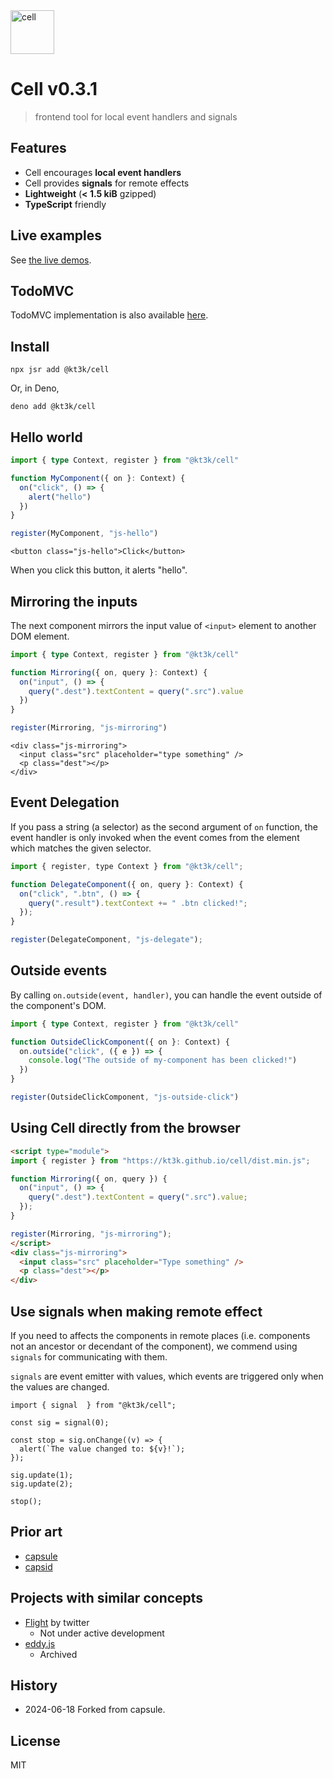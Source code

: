<img src="https://kt3k.github.io/cell/cell-logo.svg" width="70" alt="cell" />

# Cell v0.3.1

> frontend tool for local event handlers and signals

## Features

- Cell encourages **local event handlers**
- Cell provides **signals** for remote effects
- **Lightweight** (**< 1.5 kiB** gzipped)
- **TypeScript** friendly

## Live examples

See [the live demos](https://kt3k.github.io/cell).

## TodoMVC

TodoMVC implementation is also available
[here](https://github.com/kt3k/cell-todomvc).

## Install

```
npx jsr add @kt3k/cell
```

Or, in Deno,

```
deno add @kt3k/cell
```

## Hello world

```ts
import { type Context, register } from "@kt3k/cell"

function MyComponent({ on }: Context) {
  on("click", () => {
    alert("hello")
  })
}

register(MyComponent, "js-hello")
```

```
<button class="js-hello">Click</button>
```

When you click this button, it alerts "hello".

## Mirroring the inputs

The next component mirrors the input value of `<input>` element to another DOM
element.

```ts
import { type Context, register } from "@kt3k/cell"

function Mirroring({ on, query }: Context) {
  on("input", () => {
    query(".dest").textContent = query(".src").value
  })
}

register(Mirroring, "js-mirroring")
```

```
<div class="js-mirroring">
  <input class="src" placeholder="type something" />
  <p class="dest"></p>
</div>
```

## Event Delegation

If you pass a string (a selector) as the second argument of `on` function, the
event handler is only invoked when the event comes from the element which
matches the given selector.

```js
import { register, type Context } from "@kt3k/cell";

function DelegateComponent({ on, query }: Context) {
  on("click", ".btn", () => {
    query(".result").textContext += " .btn clicked!";
  });
}

register(DelegateComponent, "js-delegate");
```

## Outside events

By calling `on.outside(event, handler)`, you can handle the event outside of the
component's DOM.

```ts
import { type Context, register } from "@kt3k/cell"

function OutsideClickComponent({ on }: Context) {
  on.outside("click", ({ e }) => {
    console.log("The outside of my-component has been clicked!")
  })
}

register(OutsideClickComponent, "js-outside-click")
```

## Using Cell directly from the browser

```html
<script type="module">
import { register } from "https://kt3k.github.io/cell/dist.min.js";

function Mirroring({ on, query }) {
  on("input", () => {
    query(".dest").textContent = query(".src").value;
  });
}

register(Mirroring, "js-mirroring");
</script>
<div class="js-mirroring">
  <input class="src" placeholder="Type something" />
  <p class="dest"></p>
</div>
```

## Use signals when making remote effect

If you need to affects the components in remote places (i.e. components not an
ancestor or decendant of the component), we commend using `signals` for
communicating with them.

`signals` are event emitter with values, which events are triggered only when
the values are changed.

```
import { signal  } from "@kt3k/cell";

const sig = signal(0);

const stop = sig.onChange((v) => {
  alert(`The value changed to: ${v}!`);
});

sig.update(1);
sig.update(2);

stop();
```

## Prior art

- [capsule](https://github.com/capsidjs/capsule)
- [capsid](https://github.com/capsidjs/capsid)

## Projects with similar concepts

- [Flight](https://flightjs.github.io/) by twitter
  - Not under active development
- [eddy.js](https://github.com/WebReflection/eddy)
  - Archived

## History

- 2024-06-18 Forked from capsule.

## License

MIT
